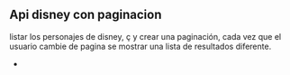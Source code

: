 ## Api disney con paginacion

listar los personajes de disney, ç
y crear una paginación, cada vez que el usuario cambie de pagina se mostrar una lista de resultados diferente.

-
